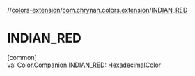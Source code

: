 //[colors-extension](../../index.md)/[com.chrynan.colors.extension](index.md)/[INDIAN_RED](-i-n-d-i-a-n_-r-e-d.md)

# INDIAN_RED

[common]\
val [Color.Companion](../../../colors-core/colors-core/com.chrynan.colors/-color/-companion/index.md).[INDIAN_RED](-i-n-d-i-a-n_-r-e-d.md): [HexadecimalColor](../../../colors-core/colors-core/com.chrynan.colors/-hexadecimal-color/index.md)
